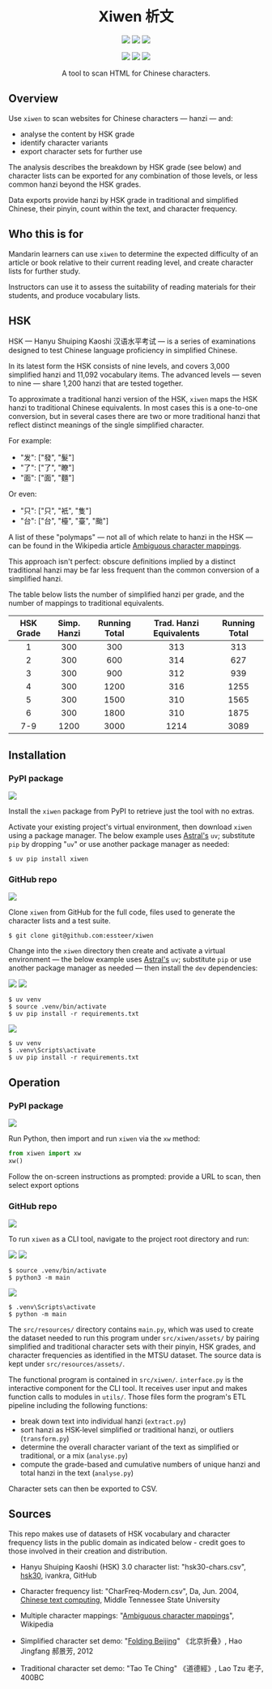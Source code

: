<h1 align="center">Xiwen 析文</h1>

<p align="center">
  <a href="https://github.com/essteer/xiwen/actions/workflows/test.yaml"><img src="https://github.com/essteer/xiwen/actions/workflows/test.yaml/badge.svg"></a>
  <a href="https://pypi.org/project/xiwen/"><img src="https://img.shields.io/badge/PyPI-v0.2.1-3775A9.svg?style=flat&logo=PyPI&logoColor=white"></a>
  <a href="https://github.com/essteer/xiwen"><img src="https://img.shields.io/badge/Python-3.9_|_3.10_|_3.11_|_3.12-3776AB.svg?style=flat&logo=Python&logoColor=white"></a>
</p>

<p align="center">
  <a href="https://github.com/pypa/hatch"><img src="https://img.shields.io/badge/%F0%9F%A5%9A-Hatch-4051b5.svg"></a>
  <a href="https://github.com/astral-sh/ruff"><img src="https://img.shields.io/endpoint?url=https://raw.githubusercontent.com/astral-sh/ruff/main/assets/badge/v2.json"></a>
  <a href="https://snyk.io/test/github/essteer/xiwen"><img src="https://snyk.io/test/github/essteer/xiwen/badge.svg?name=Snyk&style=flat&logo=Snyk"></a>
</p>

<p align="center">
A tool to scan HTML for Chinese characters.
</p>

## Overview 

Use `xiwen` to scan websites for Chinese characters — hanzi — and:

- analyse the content by HSK grade
- identify character variants
- export character sets for further use

The analysis describes the breakdown by HSK grade (see below) and character lists can be exported for any combination of those levels, or less common hanzi beyond the HSK grades.

Data exports provide hanzi by HSK grade in traditional and simplified Chinese, their pinyin, count within the text, and character frequency.

## Who this is for

Mandarin learners can use `xiwen` to determine the expected difficulty of an article or book relative to their current reading level, and create character lists for further study.

Instructors can use it to assess the suitability of reading materials for their students, and produce vocabulary lists.

## HSK

HSK — Hanyu Shuiping Kaoshi 汉语水平考试 — is a series of examinations designed to test Chinese language proficiency in simplified Chinese.

In its latest form the HSK consists of nine levels, and covers 3,000 simplified hanzi and 11,092 vocabulary items. The advanced levels — seven to nine — share 1,200 hanzi that are tested together.

To approximate a traditional hanzi version of the HSK, `xiwen` maps the HSK hanzi to traditional Chinese equivalents. In most cases this is a one-to-one conversion, but in several cases there are two or more traditional hanzi that reflect distinct meanings of the single simplified character.

For example:

- "发": ["發", "髮"]
- "了": ["了", "瞭"]
- "面": ["面", "麵"]

Or even:

- "只": ["只", "衹", "隻"]
- "台": ["台", "檯", "臺", "颱"]

A list of these "polymaps" — not all of which relate to hanzi in the HSK — can be found in the Wikipedia article [Ambiguous character mappings](https://en.wikipedia.org/wiki/Ambiguities_in_Chinese_character_simplification).

This approach isn't perfect: obscure definitions implied by a distinct traditional hanzi may be far less frequent than the common conversion of a simplified hanzi.

The table below lists the number of simplified hanzi per grade, and the number of mappings to traditional equivalents.

| HSK Grade | Simp. Hanzi | Running Total | Trad. Hanzi Equivalents | Running Total |
| :-------: | :---------: | :-----------: | :---------------------: | :-----------: |
|    1    |     300     |      300      |           313           |      313      |
|    2    |     300     |      600      |           314           |      627      |
|    3    |     300     |      900      |           312           |      939      |
|    4    |     300     |     1200      |           316           |     1255      |
|    5    |     300     |     1500      |           310           |     1565      |
|    6    |     300     |     1800      |           310           |     1875      |
|   7-9   |    1200     |     3000      |          1214           |     3089      |

## Installation

### PyPI package

[![](https://img.shields.io/badge/PyPI-xiwen-3775A9.svg?style=flat&logo=PyPI&logoColor=white)](https://pypi.org/project/xiwen/)

Install the `xiwen` package from PyPI to retrieve just the tool with no extras.

Activate your existing project's virtual environment, then download `xiwen` using a package manager. The below example uses [Astral's](https://astral.sh/blog/uv) `uv`; substitute `pip` by dropping "`uv`" or use another package manager as needed: 

```console
$ uv pip install xiwen
```

### GitHub repo

[![](https://img.shields.io/badge/GitHub-xiwen-181717.svg?flat&logo=GitHub&logoColor=white)](https://github.com/essteer/xiwen)

Clone `xiwen` from GitHub for the full code, files used to generate the character lists and a test suite.

```console
$ git clone git@github.com:essteer/xiwen
```

Change into the `xiwen` directory then create and activate a virtual environment — the below example uses [Astral's](https://astral.sh/blog/uv) `uv`; substitute `pip` or use another package manager as needed — then install the `dev` dependencies:

![](https://img.shields.io/badge/Linux-FCC624.svg?style=flat&logo=Linux&logoColor=black)
![](https://img.shields.io/badge/macOS-000000.svg?style=flat&logo=Apple&logoColor=white)

```console
$ uv venv
$ source .venv/bin/activate
$ uv pip install -r requirements.txt
```

![](https://img.shields.io/badge/Windows-0078D4.svg?style=flat&logo=Windows&logoColor=white)

```console
$ uv venv
$ .venv\Scripts\activate
$ uv pip install -r requirements.txt
```

## Operation

### PyPI package

[![](https://img.shields.io/badge/PyPI-xiwen-3775A9.svg?style=flat&logo=PyPI&logoColor=white)](https://pypi.org/project/xiwen/)

Run Python, then import and run `xiwen` via the `xw` method:

```python
from xiwen import xw
xw()
```

Follow the on-screen instructions as prompted: provide a URL to scan, then select export options

### GitHub repo

[![](https://img.shields.io/badge/GitHub-xiwen-181717.svg?flat&logo=GitHub&logoColor=white)](https://github.com/essteer/xiwen)

To run `xiwen` as a CLI tool, navigate to the project root directory and run:

![](https://img.shields.io/badge/Linux-FCC624.svg?style=flat&logo=Linux&logoColor=black)
![](https://img.shields.io/badge/macOS-000000.svg?style=flat&logo=Apple&logoColor=white)

```console
$ source .venv/bin/activate
$ python3 -m main
```

![](https://img.shields.io/badge/Windows-0078D4.svg?style=flat&logo=Windows&logoColor=white)

```console
$ .venv\Scripts\activate
$ python -m main
```

The `src/resources/` directory contains `main.py`, which was used to create the dataset needed to run this program under `src/xiwen/assets/` by pairing simplified and traditional character sets with their pinyin, HSK grades, and character frequencies as identified in the MTSU dataset. The source data is kept under `src/resources/assets/`.

The functional program is contained in `src/xiwen/`. `interface.py` is the interactive component for the CLI tool. It receives user input and makes function calls to modules in `utils/`. Those files form the program's ETL pipeline including the following functions:

- break down text into individual hanzi (`extract.py`)
- sort hanzi as HSK-level simplified or traditional hanzi, or outliers (`transform.py`)
- determine the overall character variant of the text as simplified or traditional, or a mix (`analyse.py`)
- compute the grade-based and cumulative numbers of unique hanzi and total hanzi in the text (`analyse.py`)

Character sets can then be exported to CSV.

## Sources

This repo makes use of datasets of HSK vocabulary and character frequency lists in the public domain as indicated below - credit goes to those involved in their creation and distribution.

- Hanyu Shuiping Kaoshi (HSK) 3.0 character list: "hsk30-chars.csv", [hsk30](https://github.com/ivankra/hsk30), ivankra, GitHub

- Character frequency list: "CharFreq-Modern.csv", Da, Jun. 2004, [Chinese text computing](http://lingua.mtsu.edu/chinese-computing), Middle Tennessee State University

- Multiple character mappings: "[Ambiguous character mappings](https://en.wikipedia.org/wiki/Ambiguities_in_Chinese_character_simplification)", Wikipedia

- Simplified character set demo: "[Folding Beijing](https://web.archive.org/web/20160822161228/http://jessica-hjf.blog.163.com/blog/static/278128102015240444791/)" 《北京折叠》, Hao Jingfang 郝景芳, 2012

- Traditional character set demo: "Tao Te Ching" 《道德經》, Lao Tzu 老子, 400BC
